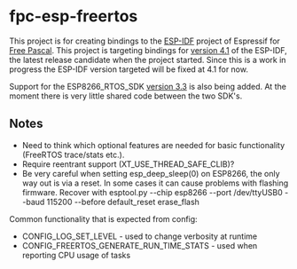 # fpc-esp-freertos
This project is for creating bindings to the [ESP-IDF](https://github.com/espressif/esp-idf) project
of Espressif for [Free Pascal](https://www.freepascal.org/).  This project is targeting bindings for [version 4.1](https://github.com/espressif/esp-idf/tree/release/v4.1) of 
the ESP-IDF, the latest release candidate when the project started.  Since this is a work in progress the ESP-IDF version targeted will 
be fixed at 4.1 for now.

Support for the ESP8266_RTOS_SDK [version 3.3](https://github.com/espressif/ESP8266_RTOS_SDK/tree/release/v3.3) is also being added. At the moment there is very little shared code between the two SDK's.

## Notes
* Need to think which optional features are needed for basic functionality (FreeRTOS trace/stats etc.).
* Require reentrant support (XT_USE_THREAD_SAFE_CLIB)?
* Be very careful when setting esp_deep_sleep(0) on ESP8266, the only way out is via a reset.
In some cases it can cause problems with flashing firmware. Recover with esptool.py  --chip esp8266 --port /dev/ttyUSB0 --baud 115200 --before default_reset  erase_flash

Common functionality that is expected from config:
* CONFIG_LOG_SET_LEVEL - used to change verbosity at runtime
* CONFIG_FREERTOS_GENERATE_RUN_TIME_STATS - used when reporting CPU usage of tasks
